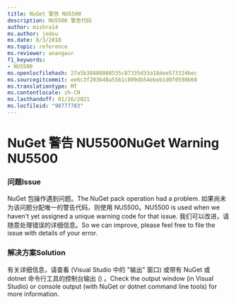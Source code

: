 ```yaml
---
title: NuGet 警告 NU5500
description: NU5500 警告代码
author: mishra14
ms.author: jodou
ms.date: 8/3/2018
ms.topic: reference
ms.reviewer: anangaur
f1_keywords:
- NU5500
ms.openlocfilehash: 27a5b38488860535c87335d33a18dee573324bec
ms.sourcegitcommit: ee6c3f203648a5561c809db54ebeb1d0f0598b68
ms.translationtype: MT
ms.contentlocale: zh-CN
ms.lasthandoff: 01/26/2021
ms.locfileid: "98777783"
---
```

# <a name="nuget-warning-nu5500"></a><span data-ttu-id="c5443-103">NuGet 警告 NU5500</span><span class="sxs-lookup"><span data-stu-id="c5443-103">NuGet Warning NU5500</span></span>

### <a name="issue"></a><span data-ttu-id="c5443-104">问题</span><span class="sxs-lookup"><span data-stu-id="c5443-104">Issue</span></span>

<span data-ttu-id="c5443-105">NuGet 包操作遇到问题。</span><span class="sxs-lookup"><span data-stu-id="c5443-105">The NuGet pack operation had a problem.</span></span> <span data-ttu-id="c5443-106">如果尚未为该问题分配唯一的警告代码，则使用 NU5500。</span><span class="sxs-lookup"><span data-stu-id="c5443-106">NU5500 is used when we haven't yet assigned a unique warning code for that issue.</span></span> <span data-ttu-id="c5443-107">我们可以改进，请随意处理错误的详细信息。</span><span class="sxs-lookup"><span data-stu-id="c5443-107">So we can improve, please feel free to file the issue with details of your error.</span></span>


### <a name="solution"></a><span data-ttu-id="c5443-108">解决方案</span><span class="sxs-lookup"><span data-stu-id="c5443-108">Solution</span></span>

<span data-ttu-id="c5443-109">有关详细信息，请查看 (Visual Studio 中的 "输出" 窗口) 或带有 NuGet 或 dotnet 命令行工具的控制台输出 () 。</span><span class="sxs-lookup"><span data-stu-id="c5443-109">Check the output window (in Visual Studio) or console output (with NuGet or dotnet command line tools) for more information.</span></span>


